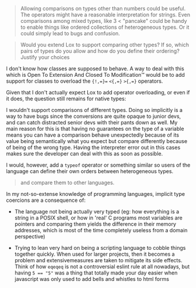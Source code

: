 > Allowing comparisons on types other than numbers could be useful. The operators might have a reasonable interpretation for strings. Even comparisons among mixed types, like 3 < "pancake" could be handy to enable things like ordered collections of heterogeneous types. Or it could simply lead to bugs and confusion.

> Would you extend Lox to support comparing other types? If so, which pairs of types do you allow and how do you define their ordering? Justify your choices

I don't know how classes are supposed to behave. A way to deal with this which is Open To Extension
And Closed To Modification™ would be to add support for classes to overload the `{!,=}=` `<{,=}` `>{,=}`
operators.

Given that I don't actually expect Lox to add operator overloading, or even if it does, the question
still remains for native types:

I wouldn't support comparisons of different types. Doing so implicitly is a way to have bugs
since the conversions are quite opaque to junior devs, and can catch distracted senior devs with
their pants down as well. My main reason for this is that having no guarantees on the type of a
variable means you can have a comparison behave unexpectedly because of its value being
semantically what you expect but compare differently because of being of the wrong type. Having the
interpreter error out in this cases makes sure the developer can deal with this as soon as possible.

I would, however, add a `typeof` operator or something similar so users of the language can define
their own orders between heterogeneous types.

> and compare them to other languages.

In my not-so-extense knowledge of programming languages, implicit type coercions are a consequence
of:

- The language not being actually very typed (eg: how everything is a string in a POSIX shell, or
how in 'real' C programs most variables are pointers and comparing them yields the difference in
their memory addresses, which is most of the time completely useless from a domain perspective)

- Trying to lean very hard on being a scripting language to cobble things together quickly. When
used for larger projects, then it becomes a problem and extensivemeasures are taken to mitigate its
side effects. Think of how `eqeqeq` is not a controversial eslint rule at all nowadays, but having
`5 == "5"` was a thing that totally made your day easier when javascript was only used to add bells
and whistles to html forms
